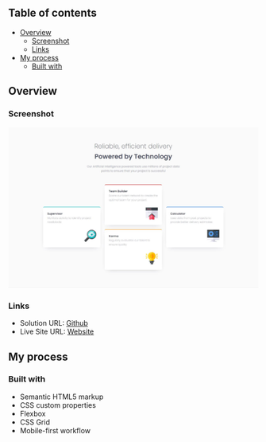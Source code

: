 

## Table of contents

- [Overview](#overview)
  - [Screenshot](#screenshot)
  - [Links](#links)
- [My process](#my-process)
  - [Built with](#built-with)

## Overview

### Screenshot

![](./images/screenshot.JPG)


### Links

- Solution URL: [Github](https://github.com/matiasluduena23/four-card-component.github.io)
- Live Site URL: [Website](https://matiasluduena23.github.io/four-card-component.github.io/)

## My process

### Built with

- Semantic HTML5 markup
- CSS custom properties
- Flexbox
- CSS Grid
- Mobile-first workflow

 